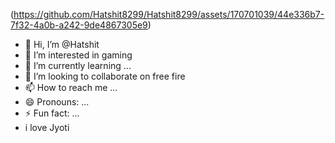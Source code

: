 (https://github.com/Hatshit8299/Hatshit8299/assets/170701039/44e336b7-7f32-4a0b-a242-9de4867305e9)
- 👋 Hi, I’m @Hatshit
- 👀 I’m interested in gaming 
- 🌱 I’m currently learning ...
- 💞️ I’m looking to collaborate on free fire 
- 📫 How to reach me ...
- 😄 Pronouns: ...
- ⚡ Fun fact: ...
- i love Jyoti 

<!---
Hatshit8299/Hatshit8299 is a ✨ special ✨ repository because its `README.md` (this file) appears on your GitHub profile.
You can click the Preview link to take a look at your changes.
--->
